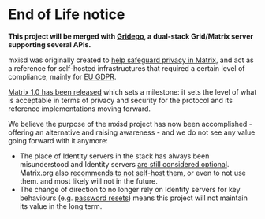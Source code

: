 # End of Life notice 

**This project will be merged with [Gridepo](https://gitlab.com/kamax-io/grid/gridepo), a dual-stack Grid/Matrix server supporting several APIs.**

mxisd was originally created to [help safeguard privacy in Matrix](https://github.com/kamax-matrix/mxisd/wiki/mxisd-and-your-privacy#mxisd-and-your-privacy), and act as a reference for self-hosted infrastructures that required a certain level of compliance, mainly for [EU GDPR](https://eugdpr.org/).

[Matrix 1.0 has been released](https://matrix.org/blog/2019/06/11/introducing-matrix-1-0-and-the-matrix-org-foundation) which sets a milestone: it sets the level of what is acceptable in terms of privacy and security for the protocol and its reference implementations moving forward.  

We believe the purpose of the mxisd project has now been accomplished - offering an alternative and raising awareness - and we do not see any value going forward with it anymore:
- The place of Identity servers in the stack has always been misunderstood and Identity servers [are still considered optional](https://matrix.org/faq#what-is-an-identity-server%3F). Matrix.org also [recommends to not self-host them](https://matrix.org/faq#can-i-run-my-own-identity-server%3F), or even to not use them.
  and most likely will not in the future.
- The change of direction to no longer rely on Identity servers for key behaviours
  (e.g. [password resets](https://github.com/matrix-org/synapse/pull/5377)) means this project will not maintain its value in the long term.
